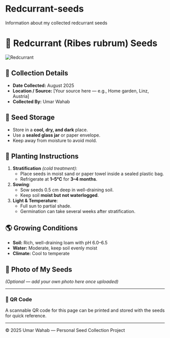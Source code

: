 # Redcurrant-seeds
Information about my collected redcurrant seeds
# 🌱 Redcurrant (Ribes rubrum) Seeds

![Redcurrant](https://upload.wikimedia.org/wikipedia/commons/thumb/7/72/Rote_Johannisbeeren.JPG/640px-Rote_Johannisbeeren.JPG)

## 📅 Collection Details
- **Date Collected:** August 2025
- **Location / Source:** [Your source here — e.g., Home garden, Linz, Austria]
- **Collected By:** Umar Wahab

## 🌿 Seed Storage
- Store in a **cool, dry, and dark** place.
- Use a **sealed glass jar** or paper envelope.
- Keep away from moisture to avoid mold.

## 🌱 Planting Instructions
1. **Stratification** *(cold treatment)*:
   - Place seeds in moist sand or paper towel inside a sealed plastic bag.
   - Refrigerate at **1–5°C** for **3–4 months**.
2. **Sowing**:
   - Sow seeds 0.5 cm deep in well-draining soil.
   - Keep soil **moist but not waterlogged**.
3. **Light & Temperature**:
   - Full sun to partial shade.
   - Germination can take several weeks after stratification.

## 🌎 Growing Conditions
- **Soil:** Rich, well-draining loam with pH 6.0–6.5
- **Water:** Moderate, keep soil evenly moist
- **Climate:** Cool to temperate

## 📸 Photo of My Seeds
*(Optional — add your own photo here once uploaded)*

---

### 🔗 QR Code
A scannable QR code for this page can be printed and stored with the seeds for quick reference.

---
© 2025 Umar Wahab — Personal Seed Collection Project
